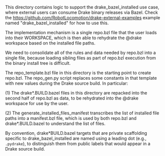 This directory contains logic to support the drake_bazel_installed use case,
where external users can consume Drake binary releases via Bazel.  Check the
https://github.com/RobotLocomotion/drake-external-examples example named
"drake_bazel_installed" for how to use this.

The implementation mechanism is a single repo.bzl file that the user loads into
their WORKSPACE, which is then able to rehydrate the @drake workspace based on
the installed file paths.

We need to consolidate all of the rules and data needed by repo.bzl into a
single file, because loading sibling files as part of repo.bzl execution from
the binary install tree is difficult.

The repo_template.bzl file in this directory is the starting point to create
repo.bzl.  The repo_gen.py script replaces some constants in that template with
new values during the Drake source build.  In particular:

(1) The drake*.BUILD.bazel files in this directory are repacked into the second
half of repo.bzl as data, to be rehydrated into the @drake workspace for use by
the user.

(2) The generate_installed_files_manifest transcribes the list of installed
file paths into a manifest.bzl file, which is used by both repo.bzl and
drake*.BUILD.bazel to understand the list of files.

By convention, drake*BUILD.bazel targets that are private scaffolding specific
to drake_bazel_installed are named using a leading dot (e.g., `.pydrake`), to
distinguish them from public labels that would appear in a Drake source build.
